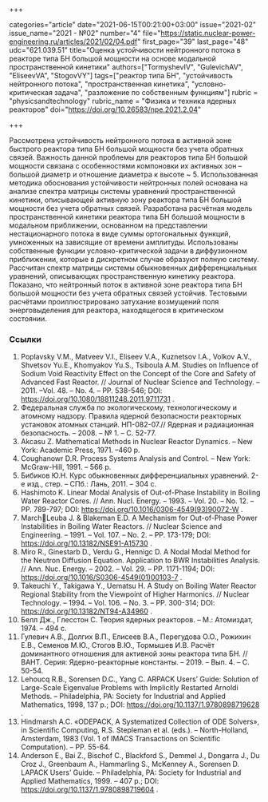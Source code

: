 +++

categories="article"
date="2021-06-15T00:21:00+03:00"
issue="2021-02"
issue_name="2021 - №02"
number="4"
file="https://static.nuclear-power-engineering.ru/articles/2021/02/04.pdf"
first_page="39"
last_page="48"
udc="621.039.51"
title="Оценка устойчивости нейтронного потока в реакторе типа БН большой мощности на основе модальной пространственной кинетики"
authors=["TormyshevIV", "GulevichAV", "EliseevVA", "StogovVY"]
tags=["реактор типа БН", "устойчивость нейтронного потока", "пространственная кинетика", "условно-критическая задача", "разложение по собственным функциям"]
rubric = "physicsandtechnology"
rubric_name = "Физика и техника ядерных реакторов"
doi="https://doi.org/10.26583/npe.2021.2.04"

+++

Рассмотрена устойчивость нейтронного потока в активной зоне быстрого реактора типа БН большой мощности без учета обратных связей. Важность данной проблемы для реакторов типа БН большой мощности связана с особенностями компоновки их активных зон – большой диаметр и отношение диаметра к высоте ~ 5. Использованная методика обоснования устойчивости нейтронных полей основана на анализе спектра матрицы системы уравнений пространственной кинетики, описывающей активную зону реактора типа БН большой мощности без учета обратных связей. Разработана расчётная модель пространственной кинетики реактора типа БН большой мощности в модальном приближении, основанном на представлении нестационарного потока в виде суммы ортогональных функций, умноженных на зависящие от времени амплитуды. Использованы собственные функции условно-критической задачи в диффузионном приближении, которые в дискретном случае образуют полную систему. Рассчитан спектр матрицы системы обыкновенных дифференциальных уравнений, описывающих пространственную кинетику реактора. Показано, что нейтронный поток в активной зоне реактора типа БН большой мощности без учета обратных связей устойчив. Тестовыми расчётами проиллюстрировано затухание возмущений поля энерговыделения для реактора, находящегося в критическом состоянии.

### Ссылки

1. Poplavsky V.M., Matveev V.I., Eliseev V.A., Kuznetsov I.A., Volkov A.V., Shvetsov Yu.E., Khomyakov Yu.S., Tsiboula A.M. Studies on Influence of Sodium Void Reactivity Effect on the Concept of the Core and Safety of Advanced Fast Reactor. // Journal of Nuclear Science and Technology. – 2011. –Vol. 48. – No. 4. – PP. 538-546; DOI: https://doi.org/10.1080/18811248.2011.9711731 .
2. Федеральная служба по экологическому, технологическому и атомному надзору. Правила ядерной безопасности реакторных установок атомных станций. НП-082-07.// Ядерная и радиационная безопасность. – 2008. – № 1. – С. 52-77.
3. Akcasu Z. Mathematical Methods in Nuclear Reactor Dynamics. – New York: Academic Press, 1971. –460 p.
4. Coughanowr D.R. Process Systems Analysis and Control. – New York: McGraw-Hill, 1991. – 566 p.
5. Бибиков Ю.Н. Курс обыкновенных дифференциальных уравнений. 2-е изд., стер. – СПб.: Лань, 2011. – 304 с.
6. Hashimoto K. Linear Modal Analysis of Out-of-Phase Instability in Boiling Water Reactor Cores. // Ann. Nucl. Energy. – 1993. – Vol. 20. – No. 12. – PP. 789-797; DOI: https://doi.org/10.1016/0306-4549(93)90072-W .
7. MarchLeuba J. & Blakeman E.D. A Mechanism for Out-of-Phase Power Instabilities in Boiling Water Reactors. // Nuclear Science and Engineering. – 1991. – Vol. 107. – No. 2. – PP. 173-179; DOI: https://doi.org/10.13182/NSE91-A15730 .
8. Miro R., Ginestarb D., Verdu G., Hennigc D. A Nodal Modal Method for the Neutron Diffusion Equation. Application to BWR Instabilities Analysis. // Ann. Nuc. Energy. – 2002. – Vol. 29. – PP. 1171-1194; DOI: https://doi.org/10.1016/S0306-4549(01)00103-7 .
9. Takeuchi Y., Takigawa Y., Uematsu H. A Study on Boiling Water Reactor Regional Stability from the Viewpoint of Higher Harmonics. // Nuclear Technology. – 1994. – Vol. 106. – No. 3. – PP. 300-314; DOI: https://doi.org/10.13182/NT94-A34960 .
10. Белл Дж., Глесстон С. Теория ядерных реакторов. – М.: Атомиздат, 1974. – 494 c.
11. Гулевич А.В., Долгих В.П., Елисеев В.А., Перегудова О.О., Рожихин Е.В., Семенов М.Ю., Стогов В.Ю., Тормышев И.В. Расчёт доминантного отношения для активной зоны реактора типа БН. // ВАНТ. Серия: Ядерно-реакторные константы. – 2019. – Вып. 4. – С. 50-54.
12. Lehoucq R.B., Sorensen D.C., Yang C. ARPACK Users’ Guide: Solution of Large-Scale Eigenvalue Problems with Implicitly Restarted Arnoldi Methods. – Philadelphia, PA: Society for Industrial and Applied Mathematics, 1998, 137 p.; DOI: https://doi.org/10.1137/1.9780898719628 .
13. Hindmarsh A.C. «ODEPACK, A Systematized Collection of ODE Solvers», in Scientific Computing, R.S. Stepleman et al. (eds.). – North-Holland, Amsterdam, 1983 (Vol. 1 of IMACS Transactions on Scientific Computation). – PP. 55-64.
14. Anderson E., Bai Z., Bischof C., Blackford S., Demmel J., Dongarra J., Du Croz J., Greenbaum A., Hammarling S., McKenney A., Sorensen D. LAPACK Users’ Guide. – Philadelphia, PA: Society for Industrial and Applied Mathematics, 1999. – 407 p.; DOI: https://doi.org/10.1137/1.9780898719604 .